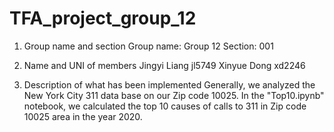# TFA_project_group_12
1. Group name and section
Group name: Group 12 
Section: 001

2. Name and UNI of members 
Jingyi Liang jl5749 
Xinyue Dong xd2246

3. Description of what has been implemented
Generally, we analyzed the New York City 311 data base on our Zip code 10025. 
In the "Top10.ipynb" notebook, we calculated the top 10 causes of calls to 311 in Zip code 10025 area in the year 2020.
